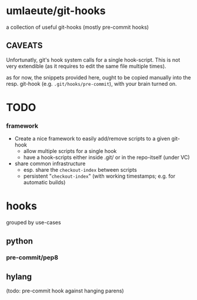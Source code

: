 umlaeute/git-hooks
==================

a collection of useful git-hooks
(mostly pre-commit hooks)


## CAVEATS

Unfortunatly, git's hook system calls for a single hook-script.
This is not very extendible (as it requires to edit the same file
multiple times).

as for now, the snippets provided here, ought to be copied manually
into the resp. git-hook (e.g. `.git/hooks/pre-commit`), with your
brain turned on.

# TODO

### framework

- Create a nice framework to easily add/remove scripts to a given git-hook
  - allow multiple scripts for a single hook
  - have a hook-scripts either inside .git/ or in the repo-itself (under VC)
- share common infrastructure
  - esp. share the `checkout-index` between scripts
  - persistent "`checkout-index`" (with working timestamps; e.g. for automatic builds)


# hooks
grouped by use-cases

## python

### pre-commit/pep8

## hylang
(todo: pre-commit hook against hanging parens)


